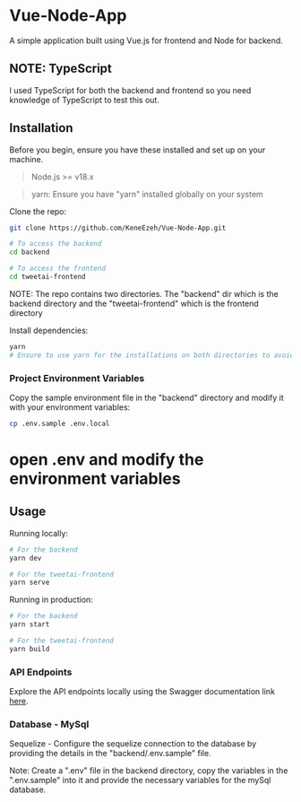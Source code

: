 # Vue-Node-App
A simple application built using Vue.js for frontend and Node for backend.

## NOTE: TypeScript
I used TypeScript for both the backend and frontend so you need knowledge of TypeScript to test this out.

## Installation

Before you begin, ensure you have these installed and set up on your machine.

> Node.js >= v18.x

> yarn: Ensure you have "yarn" installed globally on your system

Clone the repo:

```bash
git clone https://github.com/KeneEzeh/Vue-Node-App.git

# To access the backend
cd backend

# To access the frontend
cd tweetai-frontend
```

NOTE: The repo contains two directories. The "backend" dir which is the backend directory and the "tweetai-frontend" which is the frontend directory

Install dependencies:

```bash
yarn
# Ensure to use yarn for the installations on both directories to avoid installation errors
```


### Project Environment Variables

Copy the sample environment file in the "backend" directory and modify it with your environment variables:

```bash
cp .env.sample .env.local
```

# open .env and modify the environment variables

## Usage

Running locally:

```bash
# For the backend
yarn dev

# For the tweetai-frontend
yarn serve
```

Running in production:

```bash
# For the backend
yarn start

# For the tweetai-frontend
yarn build
```

### API Endpoints

Explore the API endpoints locally using  the Swagger documentation link [here](https://keneezeh.github.io/Vue-Node-App/swagger-docs/).

### Database - MySql
Sequelize - Configure the sequelize connection to the database by providing the details in the "backend/.env.sample" file.

Note: Create a ".env" file in the backend directory, copy the variables in the ".env.sample" into it and provide the necessary variables for the mySql database.


